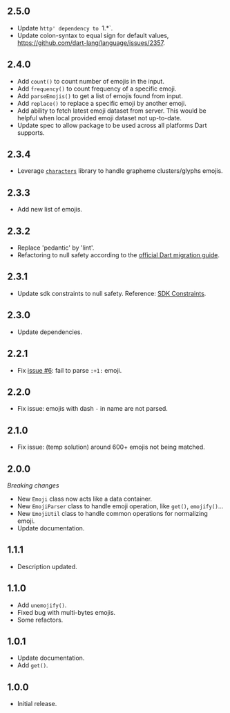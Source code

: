 ## 2.5.0

- Update `http' dependency to `1.*`.
- Update colon-syntax to equal sign for default values, https://github.com/dart-lang/language/issues/2357.

## 2.4.0

- Add `count()` to count number of emojis in the input.
- Add `frequency()` to count frequency of a specific emoji.
- Add `parseEmojis()` to get a list of emojis found from input.
- Add `replace()` to replace a specific emoji by another emoji.
- Add ability to fetch latest emoji dataset from server. This would be helpful when local provided emoji dataset not up-to-date.
- Update spec to allow package to be used across all platforms Dart supports.

## 2.3.4

- Leverage [`characters`](https://pub.dev/packages/characters) library to handle grapheme clusters/glyphs emojis.

## 2.3.3

- Add new list of emojis.

## 2.3.2

- Replace 'pedantic' by 'lint'.
- Refactoring to null safety according to the [official Dart migration guide](https://dart.dev/null-safety/migration-guide).

## 2.3.1

- Update sdk constraints to null safety. Reference: [SDK Constraints](https://dart.dev/null-safety#constraints).

## 2.3.0

- Update dependencies.

## 2.2.1

- Fix [issue #6](https://github.com/petehouston/flutter-emoji/issues/6): fail to parse `:+1:` emoji.

## 2.2.0

- Fix issue: emojis with dash `-` in name are not parsed. 

## 2.1.0

- Fix issue: (temp solution) around 600+ emojis not being matched.

## 2.0.0

*Breaking changes*
- New `Emoji` class now acts like a data container.
- New `EmojiParser` class to handle emoji operation, like `get()`, `emojify()`...
- New `EmojiUtil` class to handle common operations for normalizing emoji.
- Update documentation.

## 1.1.1

- Description updated.

## 1.1.0

- Add `unemojify()`.
- Fixed bug with multi-bytes emojis.
- Some refactors.

## 1.0.1

- Update documentation.
- Add `get()`.

## 1.0.0

* Initial release.
